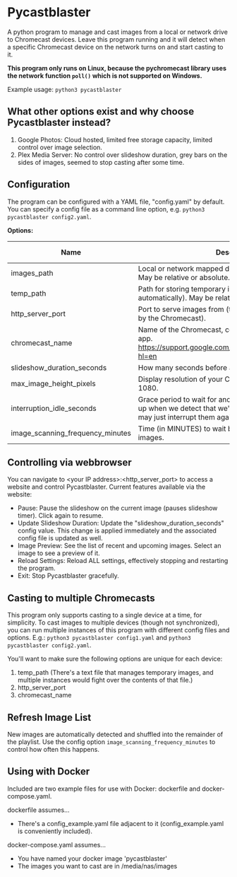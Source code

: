 # Pycastblaster
A python program to manage and cast images from a local or network drive to Chromecast devices. Leave this program running and it will detect when a specific Chromecast device on the network turns on and start casting to it.

**This program only runs on Linux, because the pychromecast library uses the network function `poll()` which is not supported on Windows.**

Example usage:
`python3 pycastblaster`

## What other options exist and why choose Pycastblaster instead?
1. Google Photos: Cloud hosted, limited free storage capacity, limited control over image selection.
2. Plex Media Server: No control over slideshow duration, grey bars on the sides of images, seemed to stop casting after some time.

## Configuration
The program can be configured with a YAML file, "config.yaml" by default. You can specify a config file as a command line option, e.g.
`python3 pycastblaster config2.yaml`.

**Options:**

| Name | Description | Default Value |
| ---- | ----------- | ------------- |
| images_path | Local or network mapped directory to select images from. May be relative or absolute. Image order is randomized. | *images* |
| temp_path | Path for storing temporary image files (created automatically). May be relative or absolute. | *temp* |
| http_server_port | Port to serve images from (this is how they are accessed by the Chromecast).  | 8000 |
| chromecast_name | Name of the Chromecast, configured in the Google Home app. https://support.google.com/googlenest/answer/7550874?hl=en | "Family Room TV" |
| slideshow_duration_seconds | How many seconds before advancing to the next image. | 15 |
| max_image_height_pixels | Display resolution of your Chromecast, usually 720 or 1080. | 720 |
| interruption_idle_seconds | Grace period to wait for another Chromecast app to start up when we detect that we're interrupted (otherwise we may just interrupt them again). | 20 |
| image_scanning_frequency_minutes | Time (in MINUTES) to wait before rescanning for new images. | 10 |

## Controlling via webbrowser
You can navigate to \<your IP address\>:\<http_server_port\> to access a website and control Pycastblaster. Current features available via the website:
* Pause: Pause the slideshow on the current image (pauses slideshow timer). Click again to resume.
* Update Slideshow Duration: Update the "slideshow_duration_seconds" config value. This change is applied immediately and the associated config file is updated as well.
* Image Preview: See the list of recent and upcoming images. Select an image to see a preview of it.
* Reload Settings: Reload ALL settings, effectively stopping and restarting the program.
* Exit: Stop Pycastblaster gracefully.

## Casting to multiple Chromecasts
This program only supports casting to a single device at a time, for simplicity. To cast images to multiple devices (though not synchronized), you can run multiple instances of this program with different config files and options. E.g.:
`python3 pycastblaster config1.yaml` and `python3 pycastblaster config2.yaml`. 

You'll want to make sure the following options are unique for each device:
1. temp_path (There's a text file that manages temporary images, and multiple instances would fight over the contents of that file.)
2. http_server_port
3. chromecast_name

## Refresh Image List
New images are automatically detected and shuffled into the remainder of the playlist. Use the config option `image_scanning_frequency_minutes` to control how often this happens.

## Using with Docker
Included are two example files for use with Docker: dockerfile and docker-compose.yaml.

dockerfile assumes...
- There's a config_example.yaml file adjacent to it (config_example.yaml is conveniently included).

docker-compose.yaml assumes...
- You have named your docker image 'pycastblaster'
- The images you want to cast are in /media/nas/images